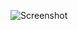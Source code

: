 ![Screenshot](https://raw.githubusercontent.com/Cryakl/Ultimate-RAT-Collection/refs/heads/main/Zer0Day2Rat/Screenshot.png)
